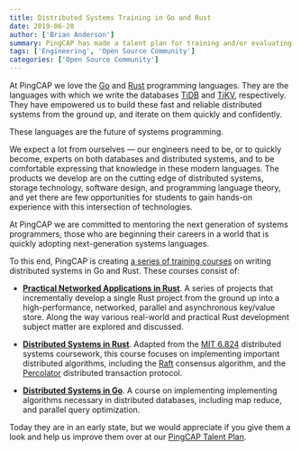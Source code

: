 ```yaml
---
title: Distributed Systems Training in Go and Rust
date: 2019-06-20
author: ['Brian Anderson']
summary: PingCAP has made a talent plan for training and/or evaluating students, new employees, and new contributors to TiDB and TiKV. This blog post gives a brief overview of training courses for this plan on writing distributed systems in Go and Rust.
tags: ['Engineering', 'Open Source Community']
categories: ['Open Source Community']
---
```


At PingCAP we love the [Go] and [Rust] programming languages. They are the
languages with which we write the databases [TiDB] and [TiKV], respectively.
They have empowered us to build these fast and reliable distributed systems from
the ground up, and iterate on them quickly and confidently.

These languages are the future of systems programming.

We expect a lot from ourselves &mdash; our engineers need to be, or to quickly
become, experts on both databases and distributed systems, and to be comfortable
expressing that knowledge in these modern languages. The products we
develop are on the cutting edge of distributed systems, storage technology,
software design, and programming language theory, and yet there are few
opportunities for students to gain hands-on experience with this intersection of
technologies.

At PingCAP we are committed to mentoring the next generation of systems
programmers, those who are beginning their careers in a world that is quickly
adopting next-generation systems languages.

To this end, PingCAP is creating [a series of training courses][c] on writing
distributed systems in Go and Rust. These courses consist of:

- **[Practical Networked Applications in Rust][c-rust]**. A series of projects
  that incrementally develop a single Rust project from the ground up into a
  high-performance, networked, parallel and asynchronous key/value store. Along
  the way various real-world and practical Rust development subject matter are
  explored and discussed.

- **[Distributed Systems in Rust][c-dss]**. Adapted from the [MIT 6.824]
  distributed systems coursework, this course focuses on implementing important
  distributed algorithms, including the [Raft] consensus algorithm, and
  the [Percolator] distributed transaction protocol.

- **[Distributed Systems in Go][c-go]**. A course on implementing implementing
  algorithms necessary in distributed databases, including map reduce, and
  parallel query optimization.

Today they are in an early state, but we would appreciate if you give them a
look and help us improve them over at our [PingCAP Talent Plan][c].

[Go]: https://golang.org/
[Rust]: https://www.rust-lang.org/
[TiDB]: http://github.com/pingcap/tidb
[TiKV]: https://github.com/tikv/tikv/
[c]: https://github.com/pingcap/talent-plan
[c-rust]: https://github.com/pingcap/talent-plan/tree/master/rust
[c-dss]: https://github.com/pingcap/talent-plan/tree/master/dss
[c-go]: https://github.com/pingcap/talent-plan/tree/master/tidb
[MIT 6.824]: http://nil.csail.mit.edu/6.824/2017/index.html
[Raft]: https://raft.github.io/
[Percolator]: https://storage.googleapis.com/pub-tools-public-publication-data/pdf/36726.pdf
